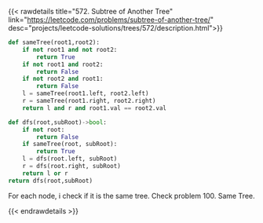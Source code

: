{{< rawdetails title="572. Subtree of Another Tree" link="https://leetcode.com/problems/subtree-of-another-tree/" 
	desc="projects/leetcode-solutions/trees/572/description.html">}}
```python
def sameTree(root1,root2):
    if not root1 and not root2:
        return True
    if not root1 and root2:
        return False
    if not root2 and root1:
        return False
    l = sameTree(root1.left, root2.left)
    r = sameTree(root1.right, root2.right)
    return l and r and root1.val == root2.val

def dfs(root,subRoot)->bool:
    if not root:
        return False
    if sameTree(root, subRoot):
        return True
    l = dfs(root.left, subRoot)
    r = dfs(root.right, subRoot)
    return l or r
return dfs(root,subRoot)
```

For each node, i check if it is the same tree. Check problem 100. Same Tree.



{{< endrawdetails >}}